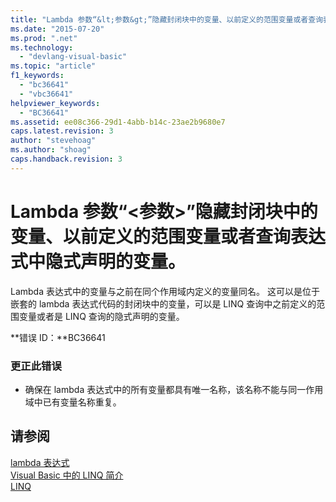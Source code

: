 ```yaml
---
title: "Lambda 参数“&lt;参数&gt;”隐藏封闭块中的变量、以前定义的范围变量或者查询表达式中隐式声明的变量。 | Microsoft Docs"
ms.date: "2015-07-20"
ms.prod: ".net"
ms.technology: 
  - "devlang-visual-basic"
ms.topic: "article"
f1_keywords: 
  - "bc36641"
  - "vbc36641"
helpviewer_keywords: 
  - "BC36641"
ms.assetid: ee08c366-29d1-4abb-b14c-23ae2b9680e7
caps.latest.revision: 3
author: "stevehoag"
ms.author: "shoag"
caps.handback.revision: 3
---
```

# Lambda 参数“&lt;参数&gt;”隐藏封闭块中的变量、以前定义的范围变量或者查询表达式中隐式声明的变量。
Lambda 表达式中的变量与之前在同个作用域内定义的变量同名。 这可以是位于嵌套的 lambda 表达式代码的封闭块中的变量，可以是 LINQ 查询中之前定义的范围变量或者是 LINQ 查询的隐式声明的变量。  
  
 **错误 ID：**BC36641  
  
### 更正此错误  
  
-   确保在 lambda 表达式中的所有变量都具有唯一名称，该名称不能与同一作用域中已有变量名称重复。  
  
## 请参阅  
 [lambda 表达式](../../visual-basic/programming-guide/language-features/procedures/lambda-expressions.md)   
 [Visual Basic 中的 LINQ 简介](../../visual-basic/programming-guide/language-features/linq/introduction-to-linq.md)   
 [LINQ](../../visual-basic/programming-guide/language-features/linq/index.md)